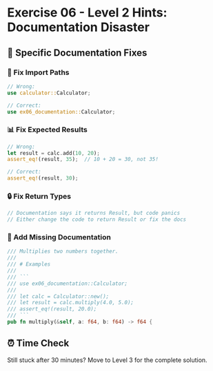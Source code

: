 # Exercise 06 - Level 2 Hints: Documentation Disaster

## 🎯 Specific Documentation Fixes

### 🔧 Fix Import Paths
```rust
// Wrong:
use calculator::Calculator;

// Correct:
use ex06_documentation::Calculator;
```

### 📊 Fix Expected Results
```rust
// Wrong:
let result = calc.add(10, 20);
assert_eq!(result, 35);  // 10 + 20 = 30, not 35!

// Correct:
assert_eq!(result, 30);
```

### 🔒 Fix Return Types
```rust
// Documentation says it returns Result, but code panics
// Either change the code to return Result or fix the docs
```

### 📝 Add Missing Documentation
```rust
/// Multiplies two numbers together.
/// 
/// # Examples
/// 
/// ```
/// use ex06_documentation::Calculator;
/// 
/// let calc = Calculator::new();
/// let result = calc.multiply(4.0, 5.0);
/// assert_eq!(result, 20.0);
/// ```
pub fn multiply(&self, a: f64, b: f64) -> f64 {
```

## ⏰ Time Check

Still stuck after 30 minutes? Move to Level 3 for the complete solution.